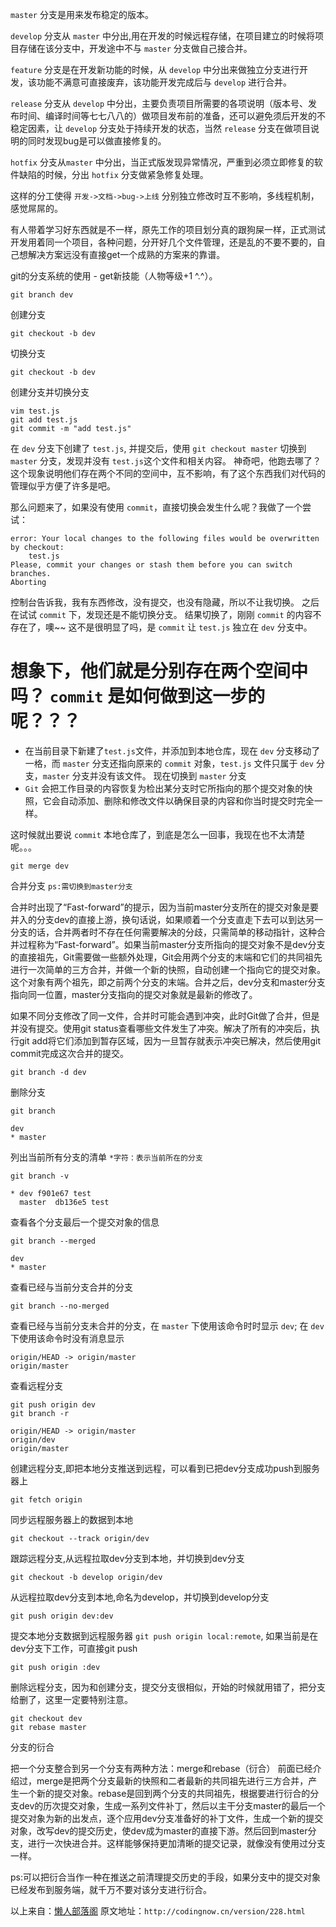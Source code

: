 
`master` 分支是用来发布稳定的版本。

`develop` 分支从 `master` 中分出,用在开发的时候远程存储，在项目建立的时候将项目存储在该分支中，开发途中不与 `master` 分支做自己接合并。

`feature` 分支是在开发新功能的时候，从 `develop` 中分出来做独立分支进行开发，该功能不满意可直接废弃，该功能开发完成后与 `develop` 进行合并。

`release` 分支从 `develop` 中分出，主要负责项目所需要的各项说明（版本号、发布时间、编译时间等七七八八的）做项目发布前的准备，还可以避免须后开发的不稳定因素，让 `develop` 分支处于持续开发的状态，当然 `release` 分支在做项目说明的同时发现bug是可以做直接修复的。

`hotfix` 分支从`master` 中分出，当正式版发现异常情况，严重到必须立即修复的软件缺陷的时候，分出 `hotfix` 分支做紧急修复处理。

这样的分工使得 `开发->文档->bug->上线` 分别独立修改时互不影响，多线程机制，感觉屌屌的。

有人带着学习好东西就是不一样，原先工作的项目划分真的跟狗屎一样，正式测试开发用着同一个项目，各种问题，分开好几个文件管理，还是乱的不要不要的，自己想解决方案远没有直接get一个成熟的方案来的靠谱。

git的分支系统的使用 - get新技能（人物等级+1 ^.^）。

```
git branch dev
```
创建分支

```
git checkout -b dev
```
切换分支

```
git checkout -b dev
```
创建分支并切换分支

```
vim test.js
git add test.js
git commit -m "add test.js"
```
在 `dev` 分支下创建了 `test.js`, 并提交后，使用 `git checkout master` 切换到 `master` 分支，发现并没有 `test.js`这个文件和相关内容。
神奇吧，他跑去哪了？这个现象说明他们存在两个不同的空间中，互不影响，有了这个东西我们对代码的管理似乎方便了许多是吧。

那么问题来了，如果没有使用 `commit`，直接切换会发生什么呢？我做了一个尝试：

```
error: Your local changes to the following files would be overwritten by checkout:
	test.js
Please, commit your changes or stash them before you can switch branches.
Aborting
```
控制台告诉我，我有东西修改，没有提交，也没有隐藏，所以不让我切换。
之后在试试 `commit` 下，发现还是不能切换分支。
结果切换了，刚刚 `commit` 的内容不存在了，噢~~
这不是很明显了吗，是 `commit` 让 `test.js` 独立在 `dev` 分支中。

# 想象下，他们就是分别存在两个空间中吗？ `commit` 是如何做到这一步的呢？？？

- 在当前目录下新建了`test.js`文件，并添加到本地仓库，现在 `dev` 分支移动了一格，而 `master` 分支还指向原来的 `commit` 对象，`test.js` 文件只属于 `dev` 分支，`master` 分支并没有该文件。
现在切换到 `master` 分支
- `Git` 会把工作目录的内容恢复为检出某分支时它所指向的那个提交对象的快照，它会自动添加、删除和修改文件以确保目录的内容和你当时提交时完全一样。

这时候就出要说 `commit` 本地仓库了，到底是怎么一回事，我现在也不太清楚呢。。。

```
git merge dev
```
合并分支 `ps:需切换到master分支`

合并时出现了“Fast-forward”的提示，因为当前master分支所在的提交对象是要并入的分支dev的直接上游，换句话说，如果顺着一个分支直走下去可以到达另一分支的话，合并两者时不存在任何需要解决的分歧，只需简单的移动指针，这种合并过程称为“Fast-forward”。如果当前master分支所指向的提交对象不是dev分支的直接祖先，Git需要做一些额外处理，Git会用两个分支的末端和它们的共同祖先进行一次简单的三方合并，并做一个新的快照，自动创建一个指向它的提交对象。这个对象有两个祖先，即之前两个分支的末端。合并之后，dev分支和master分支指向同一位置，master分支指向的提交对象就是最新的修改了。

如果不同分支修改了同一文件，合并时可能会遇到冲突，此时Git做了合并，但是并没有提交。使用git status查看哪些文件发生了冲突。解决了所有的冲突后，执行git add将它们添加到暂存区域，因为一旦暂存就表示冲突已解决，然后使用git commit完成这次合并的提交。

```
git branch -d dev
```
删除分支

```
git branch
 
dev
* master
```
列出当前所有分支的清单 `*字符：表示当前所在的分支`

```
git branch -v
 
* dev f901e67 test
  master  db136e5 test
```
 查看各个分支最后一个提交对象的信息
 
```
git branch --merged
 
dev
* master
```
查看已经与当前分支合并的分支

```
git branch --no-merged
```
查看已经与当前分支未合并的分支，在 `master` 下使用该命令时时显示 `dev`; 在 `dev` 下使用该命令时没有消息显示


```
origin/HEAD -> origin/master
origin/master
```
查看远程分支

```
git push origin dev
git branch -r
 
origin/HEAD -> origin/master
origin/dev
origin/master
```
创建远程分支,即把本地分支推送到远程，可以看到已把dev分支成功push到服务器上

```
git fetch origin
```
同步远程服务器上的数据到本地

```
git checkout --track origin/dev
```
跟踪远程分支,从远程拉取dev分支到本地，并切换到dev分支

```
git checkout -b develop origin/dev
```
从远程拉取dev分支到本地,命名为develop，并切换到develop分支

```
git push origin dev:dev
```
提交本地分支数据到远程服务器 `git push origin local:remote`, 如果当前是在dev分支下工作，可直接git push

```
git push origin :dev
```
删除远程分支，因为和创建分支，提交分支很相似，开始的时候就用错了，把分支给删了，这里一定要特别注意。

```
git checkout dev
git rebase master
```
分支的衍合

把一个分支整合到另一个分支有两种方法：merge和rebase（衍合）
前面已经介绍过，merge是把两个分支最新的快照和二者最新的共同祖先进行三方合并，产生一个新的提交对象。rebase是回到两个分支的共同祖先，根据要进行衍合的分支dev的历次提交对象，生成一系列文件补丁，然后以主干分支master的最后一个提交对象为新的出发点，逐个应用dev分支准备好的补丁文件，生成一个新的提交对象，改写dev的提交历史，使dev成为master的直接下游。然后回到master分支，进行一次快进合并。这样能够保持更加清晰的提交记录，就像没有使用过分支一样。

ps:可以把衍合当作一种在推送之前清理提交历史的手段，如果分支中的提交对象已经发布到服务端，就千万不要对该分支进行衍合。

以上来自：[懒人部落阁](http://codingnow.cn/)
原文地址：`http://codingnow.cn/version/228.html`





